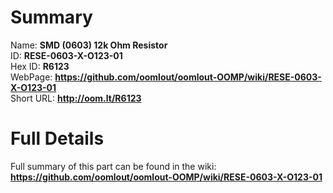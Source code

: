 
Summary
=================
  
Name: __SMD (0603) 12k Ohm Resistor__    
ID: __RESE-0603-X-O123-01__   
Hex ID: __R6123__   
WebPage: __https://github.com/oomlout/oomlout-OOMP/wiki/RESE-0603-X-O123-01__   
Short URL: __http://oom.lt/R6123__   

Full Details
==========================
Full summary of this part can be found in the wiki:   
__https://github.com/oomlout/oomlout-OOMP/wiki/RESE-0603-X-O123-01__    

